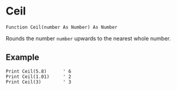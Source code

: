 <!--math-->
Ceil
====

```eppabasic
Function Ceil(number As Number) As Number
```

Rounds the number `number` upwards to the nearest whole number.

Example
---------
```eppabasic
Print Ceil(5.8)      ' 6
Print Ceil(1.01)     ' 2
Print Ceil(3)        ' 3
```
